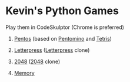 # Kevin's Python Games

Play them in CodeSkulptor (Chrome is preferred)

1. [Pentos](http://www.codeskulptor.org/#user41_ieTMduxCkS_25.py)
(based on [Pentomino](https://en.wikipedia.org/wiki/Pentomino)
and [Tetris](https://en.wikipedia.org/wiki/Tetris))

1. [Letterpress](http://www.codeskulptor.org/#user41_ZTrflWxgeU_13.py)
([Letterpress](http://www.atebits.com/letterpress/) clone)

1. [2048](http://www.codeskulptor.org/#user41_seqx5glx8Z_10.py)
([2048](https://en.wikipedia.org/wiki/2048_(video_game)) clone)

1. [Memory](http://www.codeskulptor.org/#user41_QoSL28qdno_7.py)
